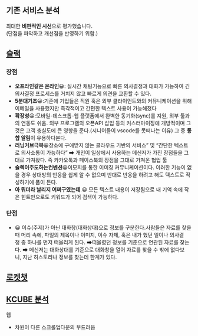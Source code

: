 기존 서비스 분석
---
최대한 **비판적인 시선**으로 평가했습니다.  
(단점을 파악하고 개선점을 반영하기 위함.)



## [슬랙 ](https://slack.com/intl/ko-kr) 
### 장점
- **오프라인같은 온라인**😀: 실시간 채팅기능으로 빠른 의사결정과 대화가 가능하여 긴 의사결정 프로세스를 거치지 않고 빠르게 의견을 교환할 수 있다.
- **5분대기조**😀:기존에 기업들은 직원 혹은 외부 클라이언트와의 커뮤니케이션을 위해 이메일을 사용했지만 즉각적이고 간편한 텍스트 사용이 가능해졌다
- **확장성**😀:모바일-데스크톱-웹 플랫폼에서 완벽한 동기화(sync)를 지원, 외부 툴과의 연동도 쉬움. 외부 프로그램의 오픈API 삽입 등의 커스터마이징에 개방적이며 그 것은 고객 충실도에 큰 영향을 준다.(시니어들이 vscode를 못떠나는 이유) 그 중  **통합 알림**이 유용하다본다.
- **러닝커브극복**😀장소에 구애받지 않는 클라우드 기반의 서비스” 및 “간단한 텍스트로 의사소통이 가능하다” ➡ 개인이 일상에서 사용하는 메신저가 가진 장점들을 그대로 가져왔다. 즉 카카오톡과 페이스북의 장점을 그대로 가져온 협업 툴
- **슬렉이주도하는컨벤션**😀이모지를 통한 이미징 커뮤니케이션이다. 이러한 기능이 없을 경우 상대방의 반응을 쉽게 알 수 없으며 반대로 반응을 하려고 해도 텍스트로 작성하기에 폼이 든다.
- **아 뭐더라 날리지 어쩌구였는데**.😀 모든 텍스트 내용이 저장됨으로 내 기억 속에 작은 힌트만으로도 키워드가 되어 검색이 가능하다.
### 단점
- 😀 이슈(주제)가 아닌 대화창(대화상대)으로 정보를 구분한다.사람들은 자료를 찾을 때 머리 속에, 파일의 제목이나 이미지, 이슈 자체, 혹은 내가 했던 일이나 의사결정 중 하나를 먼저 떠올리게 된다. ➡떠올렸던 정보를 기준으로 연관된 자료를 찾는다. ➡ 메신저는 대화상대를 기준으로 대화창을 열어 자료를 찾을 수 밖에 없다보니, 지난 히스토리나 정보를 찾는데 한계가 있다. 
## [로켓챗](https://www.rocket.chat/)  



## [KCUBE 분석](https://kcubeon.com/)
웹
- 차원이 다른 스크롤업다운의 부드러움



